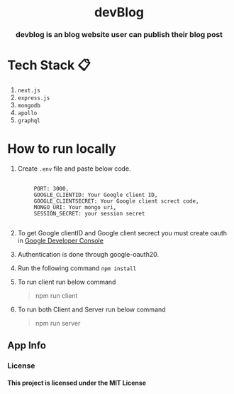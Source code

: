 <h1 align="center">devBlog</h1>

<h3 align="center">devblog is an blog website user can publish their blog post</h3>

# Tech Stack 📋
  
  1. `next.js`
  2. `express.js`
  3. `mongodb`
  4. `apollo`
  5. `graphql`

# How to run locally 
  
  1. Create `.env` file and paste below code.
     
     <pre>
      <code>
          PORT: 3000,
          GOOGLE_CLIENTID: Your Google client ID,
          GOOGLE_CLIENTSECRET: Your Google client screct code,
          MONGO_URI: Your mongo uri,
          SESSION_SECRET: your session secret
      </code>
     </pre>
     
   2. To get Google clientID and Google client secrect you must create oauth in [Google Developer Console](https://console.developers.google.com)
   3. Authentication is done through google-oauth20.
   4. Run the following command `npm install`
   5. To run client run below command
      > npm run client
   6. To run both Client and Server run below command
      > npm run server

## App Info

<h3>License</h3>

<h4>This project is licensed under the MIT License</h4>

  

